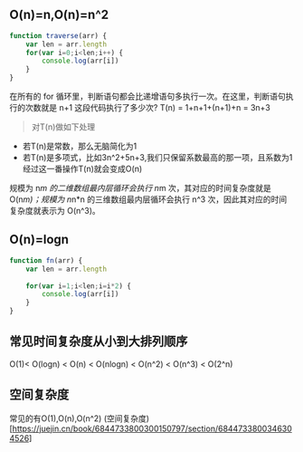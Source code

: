 ## O(n)=n,O(n)=n^2
```js
function traverse(arr) {
    var len = arr.length
    for(var i=0;i<len;i++) {
        console.log(arr[i])
    }
}
```
在所有的 for 循环里，判断语句都会比递增语句多执行一次。在这里，判断语句执行的次数就是 n+1
这段代码执行了多少次?
T(n) = 1+n+1+(n+1)+n = 3n+3

> 对T(n)做如下处理
- 若T(n)是常数，那么无脑简化为1
- 若T(n)是多项式，比如3n^2+5n+3,我们只保留系数最高的那一项，且系数为1
经过这一番操作T(n)就会变成O(n)


规模为 n*m 的二维数组最内层循环会执行 n*m 次，其对应的时间复杂度就是 O(n*m)；规模为 n*n*n 的三维数组最内层循环会执行 n^3 次，因此其对应的时间复杂度就表示为 O(n^3)。

## O(n)=logn
```js
function fn(arr) {
    var len = arr.length  
    
    for(var i=1;i<len;i=i*2) {
        console.log(arr[i])
    }
}
```
## 常见时间复杂度从小到大排列顺序
O(1)< O(logn) < O(n) < O(nlogn) < O(n^2) < O(n^3) < O(2^n)

## 空间复杂度
常见的有O(1),O(n),O(n^2)
(空间复杂度)[https://juejin.cn/book/6844733800300150797/section/6844733800346304526]